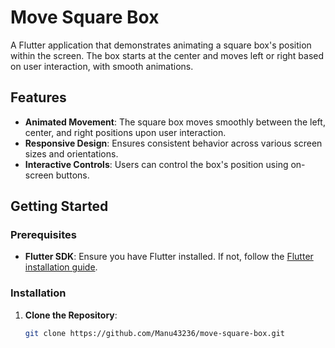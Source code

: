 # Move Square Box

A Flutter application that demonstrates animating a square box's position within the screen. The box starts at the center and moves left or right based on user interaction, with smooth animations.

## Features

- **Animated Movement**: The square box moves smoothly between the left, center, and right positions upon user interaction.
- **Responsive Design**: Ensures consistent behavior across various screen sizes and orientations.
- **Interactive Controls**: Users can control the box's position using on-screen buttons.

## Getting Started

### Prerequisites

- **Flutter SDK**: Ensure you have Flutter installed. If not, follow the [Flutter installation guide](https://docs.flutter.dev/get-started/install).

### Installation

1. **Clone the Repository**:
   ```bash
   git clone https://github.com/Manu43236/move-square-box.git